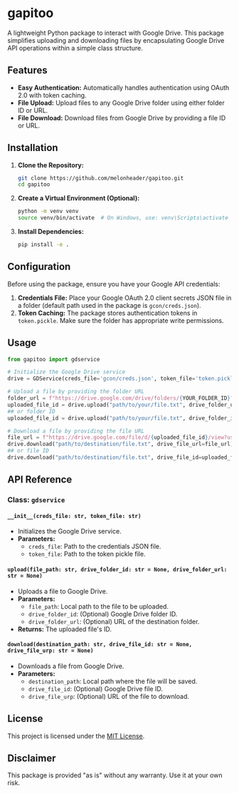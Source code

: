 # gapitoo

A lightweight Python package to interact with Google Drive. This package simplifies uploading and downloading files by encapsulating Google Drive API operations within a simple class structure.

## Features

- **Easy Authentication:** Automatically handles authentication using OAuth 2.0 with token caching.
- **File Upload:** Upload files to any Google Drive folder using either folder ID or URL.
- **File Download:** Download files from Google Drive by providing a file ID or URL.

## Installation
1. **Clone the Repository:**

   ```bash
   git clone https://github.com/melonheader/gapitoo.git
   cd gapitoo
   ```

2. **Create a Virtual Environment (Optional):**

   ```bash
   python -m venv venv
   source venv/bin/activate  # On Windows, use: venv\Scripts\activate
   ```

3. **Install Dependencies:**

   ```bash
   pip install -e .
   ```

## Configuration

Before using the package, ensure you have your Google API credentials:

1. **Credentials File:** Place your Google OAuth 2.0 client secrets JSON file in a folder (default path used in the package is `gcon/creds.json`).
2. **Token Caching:** The package stores authentication tokens in `token.pickle`. Make sure the folder has appropriate write permissions.

## Usage

```python
from gapitoo import gdservice

# Initialize the Google Drive service
drive = GDService(creds_file='gcon/creds.json', token_file='token.pickle')

# Upload a file by providing the folder URL
folder_url = f"https://drive.google.com/drive/folders/{YOUR_FOLDER_ID}?usp=sharing"
uploaded_file_id = drive.upload("path/to/your/file.txt", drive_folder_url=folder_url)
## or folder ID
uploaded_file_id = drive.upload("path/to/your/file.txt", drive_folder_id=YOUR_FOLDER_ID)

# Download a file by providing the file URL
file_url = f"https://drive.google.com/file/d/{uploaded_file_id}/view?usp=sharing"
drive.download("path/to/destination/file.txt", drive_file_url=file_url)
## or file ID
drive.download("path/to/destination/file.txt", drive_file_id=uploaded_file_id)
```

## API Reference

### Class: `gdservice`

#### `__init__(creds_file: str, token_file: str)`
- Initializes the Google Drive service.
- **Parameters:**
  - `creds_file`: Path to the credentials JSON file.
  - `token_file`: Path to the token pickle file.

#### `upload(file_path: str, drive_folder_id: str = None, drive_folder_url: str = None)`
- Uploads a file to Google Drive.
- **Parameters:**
  - `file_path`: Local path to the file to be uploaded.
  - `drive_folder_id`: (Optional) Google Drive folder ID.
  - `drive_folder_url`: (Optional) URL of the destination folder.
- **Returns:** The uploaded file's ID.

#### `download(destination_path: str, drive_file_id: str = None, drive_file_urp: str = None)`
- Downloads a file from Google Drive.
- **Parameters:**
  - `destination_path`: Local path where the file will be saved.
  - `drive_file_id`: (Optional) Google Drive file ID.
  - `drive_file_urp`: (Optional) URL of the file to download.

## License

This project is licensed under the [MIT License](LICENSE).

## Disclaimer

This package is provided "as is" without any warranty. Use it at your own risk.
